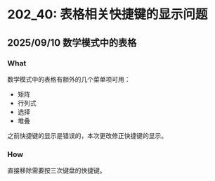 # 202_40: 表格相关快捷键的显示问题
## 2025/09/10 数学模式中的表格
### What
数学模式中的表格有额外的几个菜单项可用：
+ 矩阵
+ 行列式
+ 选择
+ 堆叠

之前快捷键的显示是错误的，本次更改修正快捷键的显示。

### How
直接移除需要按三次键盘的快捷键。
